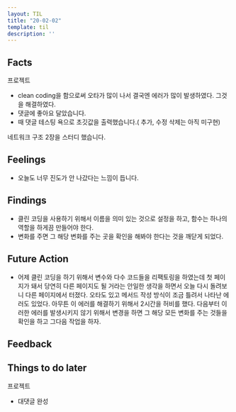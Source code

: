 ```yaml
---
layout: TIL
title: "20-02-02"
template: til
description: ''
---
```


## Facts

프로젝트

- clean coding을 함으로써 오타가 많이 나서 결국엔 에러가 많이 발생하였다. 그것을 해결하였다.
- 댓글에 좋아요 달았습니다.
- 때 댓글 테스팅 욕으로 초깃값을 출력했습니다.( 추가, 수정 삭제는 아직 미구현)

네트워크 구조 2장을 스터디 했습니다.

## Feelings

- 오늘도 너무 진도가 안 나갔다는 느낌이 듭니다. 

## Findings

- 클린 코딩을 사용하기 위해서 이름을 의미 있는 것으로 설정을 하고, 함수는 하나의 역할을 하게끔 만들어야 한다.
- 변화를 주면 그 해당 변화를 주는 곳을 확인을 해봐야 한다는 것을 깨닫게 되었다.

## Future Action

- 어제 클린 코딩을 하기 위해서 변수와 다수 코드들을 리팩토링을 하였는데 첫 페이지가 돼서 당연히 다른 페이지도 될 거라는 안일한 생각을 하면서 오늘 다시 돌려보니 다른 페이지에서 터졌다. 오타도 있고 메서드 작성 방식이 조금 틀려서 나타난 에러도 있었다. 아무튼 이 에러를 해결하기 위해서 2시간을 허비를 했다. 다음부터 이러한 에러를 발생시키지 않기 위해서 변경을 하면 그 해당 모든 변화를 주는 것들을 확인을 하고 그다음 작업을 하자.

## Feedback

## Things to do later

프로젝트

- 대댓글 완성
